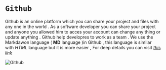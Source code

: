 # `Github` 
Github is an online platform which you can share your project and files with any one in the world .
As a software developer you can share your project and anyone you allowed him to acces your account can change any thing or update anything .
Github help developres to work as a team .
We use the Markdawon language ( **MD** language )in Github , this language is similar with *HTML* language but it is more easier ,
For deep details you can visit [ *this link* ](https://guides.github.com/features/mastering-markdown/) 

<this short article about Github> 

![Github](https://jahed.net/wp-content/uploads/2021/05/github-jahed.png) 
